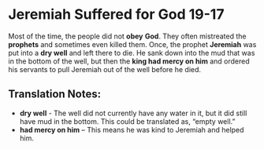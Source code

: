 Jeremiah Suffered for God 19-17
=================================


Most of the time, the people did not **obey** **God**. They often
mistreated the **prophets** and sometimes even killed them. Once,
the prophet **Jeremiah** was put into a **dry well** and left there
to die. He sank down into the mud that was in the bottom of the well,
but then the **king had mercy on him** and ordered his servants to pull
Jeremiah out of the well before he died.

Translation Notes:
------------------

-   **dry well** - The well did not currently have any water in it, but
    it did still have mud in the bottom. This could be translated as,
    “empty well.”
-   **had mercy on him** – This means he was kind to Jeremiah and helped
    him.

